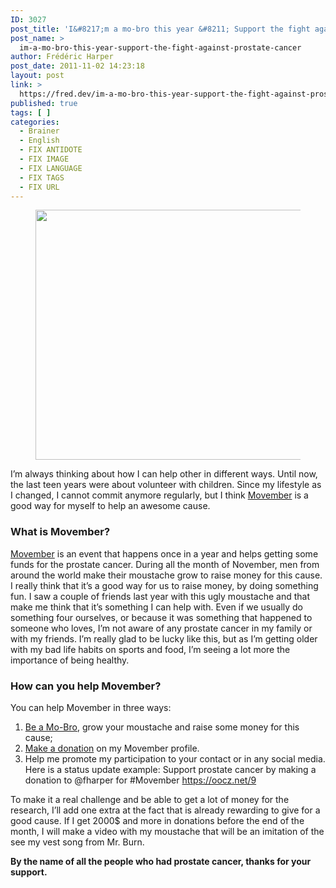```yaml
---
ID: 3027
post_title: 'I&#8217;m a mo-bro this year &#8211; Support the fight against prostate cancer'
post_name: >
  im-a-mo-bro-this-year-support-the-fight-against-prostate-cancer
author: Frédéric Harper
post_date: 2011-11-02 14:23:18
layout: post
link: >
  https://fred.dev/im-a-mo-bro-this-year-support-the-fight-against-prostate-cancer/
published: true
tags: [ ]
categories:
  - Brainer
  - English
  - FIX ANTIDOTE
  - FIX IMAGE
  - FIX LANGUAGE
  - FIX TAGS
  - FIX URL
---
```

<figure><img title="movember" src="http://fred.dev/wp-content/uploads/2011/11/movember-580x400.jpg" alt="" width="580" height="400" /></figure>
I’m always thinking about how I can help other in different ways. Until now, the last teen years were about volunteer with children. Since my lifestyle as I changed, I cannot commit anymore regularly, but I think <a href="https://ca.movember.com/" target="_blank" rel="noopener noreferrer">Movember</a> is a good way for myself to help an awesome cause.

### **What is Movember?**

<a href="https://ca.movember.com/" target="_blank" rel="noopener noreferrer">Movember</a> is an event that happens once in a year and helps getting some funds for the prostate cancer. During all the month of November, men from around the world make their moustache grow to raise money for this cause. I really think that it’s a good way for us to raise money, by doing something fun. I saw a couple of friends last year with this ugly moustache and that make me think that it’s something I can help with.
Even if we usually do something four ourselves, or because it was something that happened to someone who loves, I’m not aware of any prostate cancer in my family or with my friends. I’m really glad to be lucky like this, but as I’m getting older with my bad life habits on sports and food, I’m seeing a lot more the importance of being healthy.

### **How can you help Movember?**

You can help Movember in three ways:

1.  <a href="https://ca.movember.com/register/" target="_blank" rel="noopener noreferrer">Be a Mo-Bro</a>, grow your moustache and raise some money for this cause;
2.  <a href="https://oocz.net/l" target="_blank" rel="noopener noreferrer">Make a donation</a> on my Movember profile.
3.  Help me promote my participation to your contact or in any social media. Here is a status update example: Support prostate cancer by making a donation to @fharper for #Movember https://oocz.net/9

To make it a real challenge and be able to get a lot of money for the research, I’ll add one extra at the fact that is already rewarding to give for a good cause. If I get 2000$ and more in donations before the end of the month, I will make a video with my moustache that will be an imitation of the see my vest song from Mr. Burn.

**By the name of all the people who had prostate cancer, thanks for your support.**
